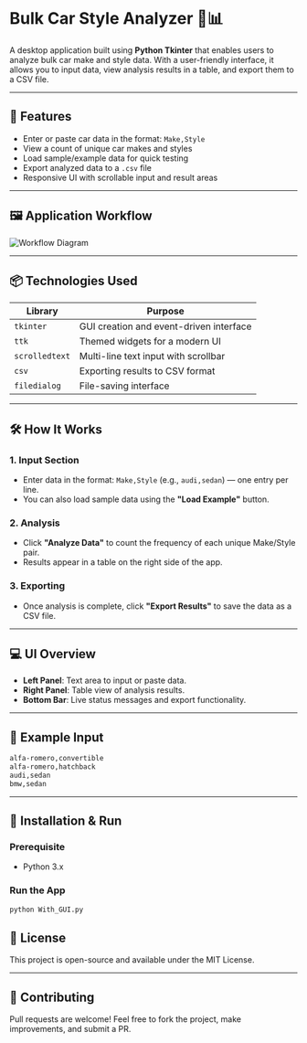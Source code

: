 # Bulk Car Style Analyzer 🚗📊

A desktop application built using **Python Tkinter** that enables users to analyze bulk car make and style data. With a user-friendly interface, it allows you to input data, view analysis results in a table, and export them to a CSV file.

---

## 🧰 Features

- Enter or paste car data in the format: `Make,Style`
- View a count of unique car makes and styles
- Load sample/example data for quick testing
- Export analyzed data to a `.csv` file
- Responsive UI with scrollable input and result areas

---

## 🖼️ Application Workflow

![Workflow Diagram](A_flowchart_in_the_image_illustrates_the_workflow_.png)

---

## 📦 Technologies Used

| Library       | Purpose                                       |
|---------------|-----------------------------------------------|
| `tkinter`     | GUI creation and event-driven interface       |
| `ttk`         | Themed widgets for a modern UI                |
| `scrolledtext`| Multi-line text input with scrollbar          |
| `csv`         | Exporting results to CSV format               |
| `filedialog`  | File-saving interface                         |

---

## 🛠️ How It Works

### 1. **Input Section**
- Enter data in the format: `Make,Style` (e.g., `audi,sedan`) — one entry per line.
- You can also load sample data using the **"Load Example"** button.

### 2. **Analysis**
- Click **"Analyze Data"** to count the frequency of each unique Make/Style pair.
- Results appear in a table on the right side of the app.

### 3. **Exporting**
- Once analysis is complete, click **"Export Results"** to save the data as a CSV file.

---

## 💻 UI Overview

- **Left Panel**: Text area to input or paste data.
- **Right Panel**: Table view of analysis results.
- **Bottom Bar**: Live status messages and export functionality.

---

## 📁 Example Input

```txt
alfa-romero,convertible
alfa-romero,hatchback
audi,sedan
bmw,sedan
```

---

## 🔧 Installation & Run

### Prerequisite
- Python 3.x

### Run the App

```bash
python With_GUI.py
```

## 📄 License

This project is open-source and available under the MIT License.

---

## 🙌 Contributing

Pull requests are welcome! Feel free to fork the project, make improvements, and submit a PR.

